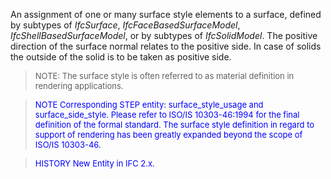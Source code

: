 ﻿An assignment of one or many surface style elements to a surface, defined by subtypes of _IfcSurface_, _IfcFaceBasedSurfaceModel_, _IfcShellBasedSurfaceModel_, or by subtypes of _IfcSolidModel_. The positive direction of the surface normal relates to the positive side. In case of solids the outside of the solid is to be taken as positive side.

> <font size="-1">NOTE: The surface style is often referred to as
		material definition in rendering applications.</font>

> <font size="-1" color="#0000FF">NOTE Corresponding STEP entity:
		  surface_style_usage and surface_side_style. Please refer to ISO/IS
		  10303-46:1994 for the final definition of the formal standard. The surface
		  style definition in regard to support of rendering has been greatly expanded
		  beyond the scope of ISO/IS 10303-46.</font>
> 


> <font size="-1" color="#0000FF">HISTORY New Entity in IFC
		2.x.</font>
